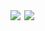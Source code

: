 
<div style="display:flex;flex-warp:nowarp">
  <img align="left" src="https://github-readme-stats.vercel.app/api/top-langs/?username=stars-one&theme=vue&layout=compact&card_width=450&langs_count=10&hide=html,css" />

<img align="right" src="https://github-readme-stats.vercel.app/api?username=stars-one&show_icons=true&icon_color=CE1D2D&text_color=718096&bg_color=ffffff&hide_title=true" />
</div>





